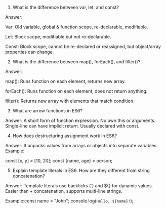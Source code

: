 
1. What is the difference between var, let, and const?

Answer:

Var: Old variable, global & function scope, re-declarable, modifiable.

Let: Block scope, modifiable but not re-declarable.

Const: Block scope, cannot be re-declared or reassigned, but object/array properties can change.

2. What is the difference between map(), forEach(), and filter()?

Answer:

map(): Runs function on each element, returns new array.

forEach(): Runs function on each element, does not return anything.

filter(): Returns new array with elements that match condition.

3. What are arrow functions in ES6?

Answer:
A short form of function expression. No own this or arguments. Single-line can have implicit return. Usually declared with const.

4. How does destructuring assignment work in ES6?

Answer:
It unpacks values from arrays or objects into separate variables.
Example:

const [x, y] = [10, 20];
const {name, age} = person;

5. Explain template literals in ES6. How are they different from string concatenation?

Answer:
Template literals use backticks (`) and ${} for dynamic values. Easier than + concatenation, supports multi-line strings.

Example:const name = "John";
console.log(`Hello, ${name}!`);
